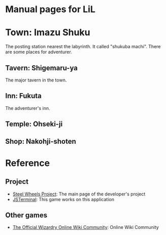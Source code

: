 # Manual pages for LiL

# Town: Imazu Shuku 
The posting station nearest the labyrinth. It called "shukuba machi".
There are some places for adventurer.

## Tavern: Shigemaru-ya
The major tavern in the town.

## Inn: Fukuta
The adventurer's inn.

## Temple: Ohseki-ji

## Shop: Nakohji-shoten

# Reference
## Project
* [Steel Wheels Project](http://steelwheels.github.io): The main page of the developer's project
* [JSTerminal](https://github.com/steelwheels/JSTerminal): This game works on this application

## Other games
* [The Official Wizardry Online Wiki Community](https://wizardryonline.fandom.com/wiki/Wizardry_Online_Wiki): Online Wiki Community

